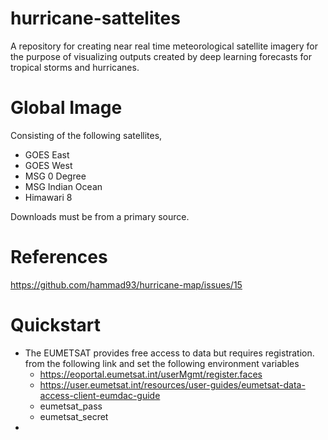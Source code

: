 # hurricane-sattelites
A repository for creating near real time meteorological satellite imagery for the purpose of visualizing outputs created by deep learning forecasts for tropical storms and hurricanes.

# Global Image
Consisting of the following satellites,
- GOES East
- GOES West
- MSG 0 Degree
- MSG Indian Ocean
- Himawari 8

Downloads must be from a primary source.

# References
https://github.com/hammad93/hurricane-map/issues/15

# Quickstart
  - The EUMETSAT provides free access to data but requires registration. from the following link and set the following environment variables
    - https://eoportal.eumetsat.int/userMgmt/register.faces
    - https://user.eumetsat.int/resources/user-guides/eumetsat-data-access-client-eumdac-guide
    - eumetsat_pass
    - eumetsat_secret
  - 